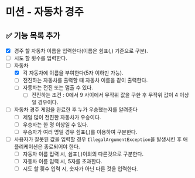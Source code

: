 # 미션 - 자동차 경주

## ✅ 기능 목록 추가

- [x] 경주 할 자동차 이름을 입력한다(이름은 쉼표(,) 기준으로 구분).
- [ ] 시도 할 횟수를 입력한다.
- [ ] 자동차
    - [x] 각 자동차에 이름을 부여한다(5자 이하만 가능).
    - [ ] 전진하는 자동차를 출력할 때 자동차 이름을 같이 출력한다.
    - [ ] 자동차는 전진 또는 멈출 수 있다.
        - [ ] 전진하는 조건 : 0에서 9 사이에서 무작위 값을 구한 후 무작위 값이 4 이상일 경우이다.
- [ ] 자동차 경주 게임을 완료한 후 누가 우승했는지를 알려준다
    - [ ] 제일 많이 전진한 자동차가 우승이다.
    - [ ] 우승자는 한 명 이상일 수 있다.
    - [ ] 우승자가 여러 명일 경우 쉼표(,)를 이용하여 구분한다.
- [ ] 사용자가 잘못된 값을 입력할 경우 `IllegalArgumentException`을 발생시킨 후 애플리케이션은 종료되어야 한다.
    - [ ] 자동차 이름 입력 시, 쉼표(,)이외의 다른것으로 구분한다.
    - [ ] 자동차 이름 입력 시, 5자를 초과한다.
    - [ ] 시도 할 횟수 입력 시, 숫자가 아닌 다른 것을 입력한다.